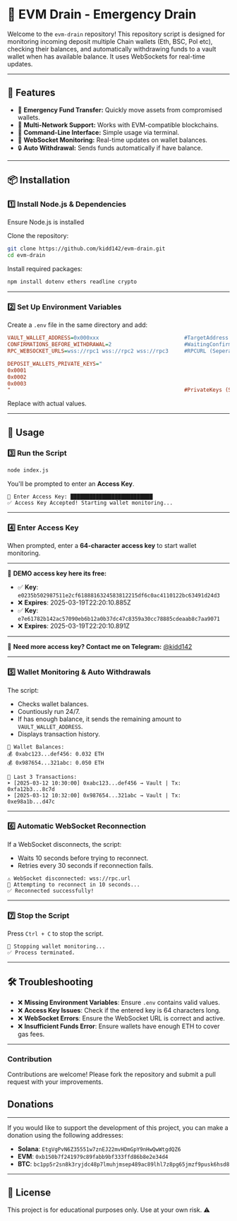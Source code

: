 # 🚀 EVM Drain - Emergency Drain

Welcome to the `evm-drain` repository! This repository script is designed for monitoring incoming deposit multiple Chain wallets (Eth, BSC, Pol etc), checking their balances, and automatically withdrawing funds to a vault wallet when has available balance. It uses WebSockets for real-time updates.

---

## 📌 Features

- 📡 **Emergency Fund Transfer:** Quickly move assets from compromised wallets.
- 🔄 **Multi-Network Support:** Works with EVM-compatible blockchains. 
- 🎯 **Command-Line Interface:** Simple usage via terminal. 
- 🚀 **WebSocket Monitoring:** Real-time updates on wallet balances. 
- 🔒 **Auto Withdrawal:** Sends funds automatically if have balance. 

---

## 📦 Installation

### **1️⃣ Install Node.js & Dependencies**
Ensure Node.js is installed 

Clone the repository:

```sh
git clone https://github.com/kidd142/evm-drain.git
cd evm-drain
```

Install required packages:

```sh
npm install dotenv ethers readline crypto
```

---

### **2️⃣ Set Up Environment Variables**
Create a `.env` file in the same directory and add:

```ini
VAULT_WALLET_ADDRESS=0x000xxx                           #TargetAddress
CONFIRMATIONS_BEFORE_WITHDRAWAL=2                       #WaitingConfirmation
RPC_WEBSOCKET_URLS=wss://rpc1 wss://rpc2 wss://rpc3     #RPCURL (Seperate Space)

DEPOSIT_WALLETS_PRIVATE_KEYS="
0x0001
0x0002
0x0003
"                                                       #PrivateKeys (Seperate Line)
```

Replace with actual values.

---

## 🚀 Usage

### **3️⃣ Run the Script**
```sh
node index.js
```
You'll be prompted to enter an **Access Key**.

```
🔐 Enter Access Key: ██████████████████████████
✅ Access Key Accepted! Starting wallet monitoring...
```

---

### **4️⃣ Enter Access Key**
When prompted, enter a **64-character access key** to start wallet monitoring.

---
📢 **DEMO access key here its free:**
- ✅ **Key**: `e0235b502987511e2cf6188816324583812215df6c0ac4110122bc63491d24d3`
- ❌ **Expires**: 2025-03-19T22:20:10.885Z
- ✅ **Key**: `e7e61782b142ac57090eb6b12a0b37dc47c8359a30cc78885cdeaab8c7aa9071`
- ❌ **Expires**: 2025-03-19T22:20:10.891Z

---
📢 **Need more access key? Contact me on Telegram:** [@kidd142](https://t.me/kidd142)

---

### **5️⃣ Wallet Monitoring & Auto Withdrawals**
The script:
  - Checks wallet balances.
  - Countiously run 24/7.
  - If has enough balance, it sends the remaining amount to `VAULT_WALLET_ADDRESS`.
  - Displays transaction history.

```
🔄 Wallet Balances:
💰 0xabc123...def456: 0.032 ETH
💰 0x987654...321abc: 0.050 ETH

📜 Last 3 Transactions:
➤ [2025-03-12 10:30:00] 0xabc123...def456 → Vault | Tx: 0xfa12b3...8c7d
➤ [2025-03-12 10:32:00] 0x987654...321abc → Vault | Tx: 0xe98a1b...d47c
```

---

### **6️⃣ Automatic WebSocket Reconnection**
If a WebSocket disconnects, the script:
- Waits 10 seconds before trying to reconnect.
- Retries every 30 seconds if reconnection fails.

```
⚠️ WebSocket disconnected: wss://rpc.url
🔄 Attempting to reconnect in 10 seconds...
✅ Reconnected successfully!
```

---

### **7️⃣ Stop the Script**
Press `Ctrl + C` to stop the script.

```
🛑 Stopping wallet monitoring...
✅ Process terminated.
```

---

## 🛠 Troubleshooting
- ❌ **Missing Environment Variables**: Ensure `.env` contains valid values.
- ❌ **Access Key Issues**: Check if the entered key is 64 characters long.
- ❌ **WebSocket Errors**: Ensure the WebSocket URL is correct and active.
- ❌ **Insufficient Funds Error**: Ensure wallets have enough ETH to cover gas fees.

---
### Contribution

Contributions are welcome! Please fork the repository and submit a pull request with your improvements.

## Donations
---

If you would like to support the development of this project, you can make a donation using the following addresses:

- **Solana**: `EtgVgPvN6Z35551w7znEJ22mvHDmGpY9nHwQwWtgdQZ6`
- **EVM**: `0xb150b7f241979c89fabb9bf333ffd86b8e2e34d4`
- **BTC**: `bc1pp5r2sn8k3ryjdc48p7lmuhjmsep489ac89lhl7z8pg65jmzf9pusk6hsd8`
---
## 📜 License
This project is for educational purposes only. Use at your own risk. ⚠️

